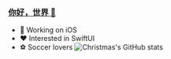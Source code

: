 ### [你好，世界 👋](https://github.com/CoderQHao/CoderQHao#你好世界-)
- 📙 Working on iOS
- ❤️ Interested in SwiftUI
- ⚽️ Soccer lovers
![Christmas's GitHub stats](https://github-readme-stats.vercel.app/api?username=CoderQHao&showicons=true&theme=tokyonight)
<!--
**CoderQHao/CoderQHao** is a ✨ _special_ ✨ repository because its `README.md` (this file) appears on your GitHub profile.

Here are some ideas to get you started:

- 🔭 I’m currently working on ...
- 🌱 I’m currently learning ...
- 👯 I’m looking to collaborate on ...
- 🤔 I’m looking for help with ...
- 💬 Ask me about ...
- 📫 How to reach me: ...
- 😄 Pronouns: ...
- ⚡ Fun fact: ...
-->
